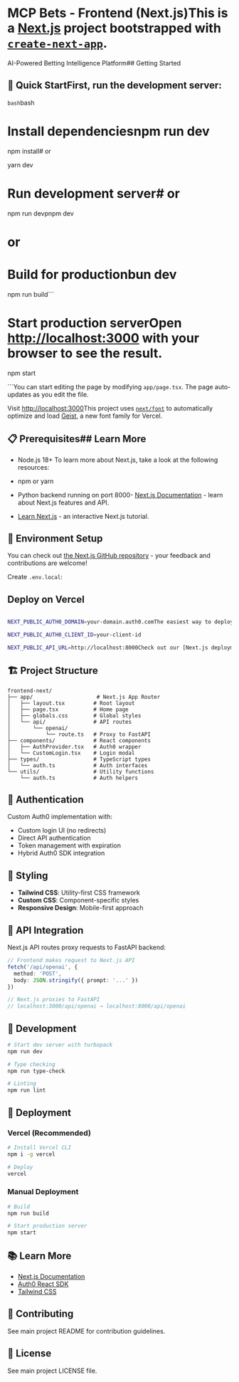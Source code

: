 # MCP Bets - Frontend (Next.js)This is a [Next.js](https://nextjs.org) project bootstrapped with [`create-next-app`](https://nextjs.org/docs/app/api-reference/cli/create-next-app).



AI-Powered Betting Intelligence Platform## Getting Started



## 🚀 Quick StartFirst, run the development server:



```bash```bash

# Install dependenciesnpm run dev

npm install# or

yarn dev

# Run development server# or

npm run devpnpm dev

# or

# Build for productionbun dev

npm run build```



# Start production serverOpen [http://localhost:3000](http://localhost:3000) with your browser to see the result.

npm start

```You can start editing the page by modifying `app/page.tsx`. The page auto-updates as you edit the file.



Visit [http://localhost:3000](http://localhost:3000)This project uses [`next/font`](https://nextjs.org/docs/app/building-your-application/optimizing/fonts) to automatically optimize and load [Geist](https://vercel.com/font), a new font family for Vercel.



## 📋 Prerequisites## Learn More



- Node.js 18+ To learn more about Next.js, take a look at the following resources:

- npm or yarn

- Python backend running on port 8000- [Next.js Documentation](https://nextjs.org/docs) - learn about Next.js features and API.

- [Learn Next.js](https://nextjs.org/learn) - an interactive Next.js tutorial.

## 🔧 Environment Setup

You can check out [the Next.js GitHub repository](https://github.com/vercel/next.js) - your feedback and contributions are welcome!

Create `.env.local`:

## Deploy on Vercel

```bash

NEXT_PUBLIC_AUTH0_DOMAIN=your-domain.auth0.comThe easiest way to deploy your Next.js app is to use the [Vercel Platform](https://vercel.com/new?utm_medium=default-template&filter=next.js&utm_source=create-next-app&utm_campaign=create-next-app-readme) from the creators of Next.js.

NEXT_PUBLIC_AUTH0_CLIENT_ID=your-client-id

NEXT_PUBLIC_API_URL=http://localhost:8000Check out our [Next.js deployment documentation](https://nextjs.org/docs/app/building-your-application/deploying) for more details.

```

## 🏗️ Project Structure

```
frontend-next/
├── app/                    # Next.js App Router
│   ├── layout.tsx         # Root layout
│   ├── page.tsx           # Home page
│   ├── globals.css        # Global styles
│   └── api/               # API routes
│       └── openai/
│           └── route.ts   # Proxy to FastAPI
├── components/            # React components
│   ├── AuthProvider.tsx   # Auth0 wrapper
│   └── CustomLogin.tsx    # Login modal
├── types/                 # TypeScript types
│   └── auth.ts            # Auth interfaces
└── utils/                 # Utility functions
    └── auth.ts            # Auth helpers
```

## 🔐 Authentication

Custom Auth0 implementation with:
- Custom login UI (no redirects)
- Direct API authentication
- Token management with expiration
- Hybrid Auth0 SDK integration

## 🎨 Styling

- **Tailwind CSS**: Utility-first CSS framework
- **Custom CSS**: Component-specific styles
- **Responsive Design**: Mobile-first approach

## 📡 API Integration

Next.js API routes proxy requests to FastAPI backend:

```typescript
// Frontend makes request to Next.js API
fetch('/api/openai', { 
  method: 'POST',
  body: JSON.stringify({ prompt: '...' })
})

// Next.js proxies to FastAPI
// localhost:3000/api/openai → localhost:8000/api/openai
```

## 🧪 Development

```bash
# Start dev server with turbopack
npm run dev

# Type checking
npm run type-check

# Linting
npm run lint
```

## 🚢 Deployment

### Vercel (Recommended)
```bash
# Install Vercel CLI
npm i -g vercel

# Deploy
vercel
```

### Manual Deployment
```bash
# Build
npm run build

# Start production server
npm start
```

## 📚 Learn More

- [Next.js Documentation](https://nextjs.org/docs)
- [Auth0 React SDK](https://auth0.com/docs/libraries/auth0-react)
- [Tailwind CSS](https://tailwindcss.com/docs)

## 🤝 Contributing

See main project README for contribution guidelines.

## 📄 License

See main project LICENSE file.
